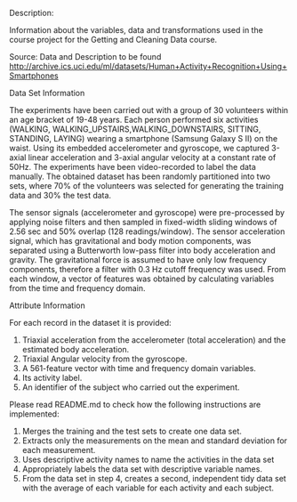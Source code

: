 Description:

Information about the variables, data and transformations used in the course project for the Getting and Cleaning Data course.

Source:
Data and Description to be found 
http://archive.ics.uci.edu/ml/datasets/Human+Activity+Recognition+Using+Smartphones



Data Set Information


The experiments have been carried out with a group of 30 volunteers within an age bracket of 19-48 years.
Each person performed six activities (WALKING, WALKING_UPSTAIRS,WALKING_DOWNSTAIRS, SITTING, STANDING, LAYING) 
wearing a smartphone (Samsung Galaxy S II) on the waist. Using its embedded accelerometer and gyroscope, we
captured 3-axial linear acceleration and 3-axial angular velocity at a constant rate of 50Hz. 
The experiments have been video-recorded to label the data manually. The obtained dataset has been randomly partitioned into two sets,
where 70% of the volunteers was selected for generating the training data and 30% the test data.


The sensor signals (accelerometer and gyroscope) were pre-processed by applying noise filters and
then sampled in fixed-width sliding windows of 2.56 sec and 50% overlap (128 readings/window). 
The sensor acceleration signal, which has gravitational and body motion components, was separated using a Butterworth low-pass filter 
into body acceleration and gravity. The gravitational force is assumed to have only low frequency components, therefore a filter 
with 0.3 Hz cutoff frequency was used. From each window, a vector of features was obtained by calculating variables 
from the time and frequency domain.


Attribute Information


For each record in the dataset it is provided:

 1. Triaxial acceleration from the accelerometer (total acceleration) and the estimated body acceleration.
 2. Triaxial Angular velocity from the gyroscope.
 3. A 561-feature vector with time and frequency domain variables.
 4. Its activity label.
 5. An identifier of the subject who carried out the experiment.

Please read README.md to check how the following instructions are implemented:

1. Merges the training and the test sets to create one data set.
2. Extracts only the measurements on the mean and standard deviation for each measurement. 
3. Uses descriptive activity names to name the activities in the data set
4. Appropriately labels the data set with descriptive variable names. 
5. From the data set in step 4, creates a second, independent tidy data set with the average of each 
   variable for each activity and each subject.






